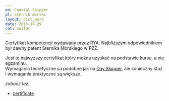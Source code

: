 ```yaml
---
en: Coastal Skipper
pl: sternik morski
layout: dict_word
date: 2015-10-29
cat: sailor
---
```


Certyfikat kompetencji wydawany przez RYA. Najbliższym odpowiednikiem był dawny patent Sternika Morskiego w PZŻ.

Jest to najwyższy certyfikat który można uzyskać na podstawie kursu, a nie egzaminu.  
Wymagania teoretyczne sa podobne jak na [Day Skipper](/dict/d/day-skipper/), ale konieczny staż i wymagania praktyczne 
są większe.

*zobacz też:*

* [certificate](/dict/c/certificate/)